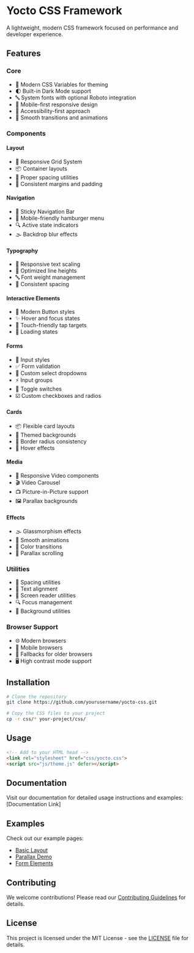 # Yocto CSS Framework

A lightweight, modern CSS framework focused on performance and developer experience.

## Features

### Core
- 🎨 Modern CSS Variables for theming
- 🌓 Built-in Dark Mode support
- 🔤 System fonts with optional Roboto integration
- 📱 Mobile-first responsive design
- 🎯 Accessibility-first approach
- 🔄 Smooth transitions and animations

### Components

#### Layout
- 📐 Responsive Grid System
- 📦 Container layouts
- 🎯 Proper spacing utilities
- 📏 Consistent margins and padding

#### Navigation
- 🚀 Sticky Navigation Bar
- 📱 Mobile-friendly hamburger menu
- 🔍 Active state indicators
- 🌫️ Backdrop blur effects

#### Typography
- 📝 Responsive text scaling
- 🎯 Optimized line heights
- 🔤 Font weight management
- 📏 Consistent spacing

#### Interactive Elements
- 🔘 Modern Button styles
- ✨ Hover and focus states
- 🎯 Touch-friendly tap targets
- 🔄 Loading states

#### Forms
- 📝 Input styles
- ✅ Form validation
- 🔽 Custom select dropdowns
- ⚡ Input groups
- 🔄 Toggle switches
- ☑️ Custom checkboxes and radios

#### Cards
- 📦 Flexible card layouts
- 🎨 Themed backgrounds
- 🔲 Border radius consistency
- 💫 Hover effects

#### Media
- 🎥 Responsive Video components
- 🎬 Video Carousel
- 📺 Picture-in-Picture support
- 🖼️ Parallax backgrounds

#### Effects
- 🌫️ Glassmorphism effects
- 💫 Smooth animations
- 🎨 Color transitions
- 🌊 Parallax scrolling

### Utilities
- 📏 Spacing utilities
- 📝 Text alignment
- 🎯 Screen reader utilities
- 🔍 Focus management
- 🎨 Background utilities

### Browser Support
- 🌐 Modern browsers
- 📱 Mobile browsers
- 🔧 Fallbacks for older browsers
- 🖥️ High contrast mode support

## Installation

```bash
# Clone the repository
git clone https://github.com/yourusername/yocto-css.git

# Copy the CSS files to your project
cp -r css/* your-project/css/
```

## Usage

```html
<!-- Add to your HTML head -->
<link rel="stylesheet" href="css/yocto.css">
<script src="js/theme.js" defer></script>
```

## Documentation

Visit our documentation for detailed usage instructions and examples:
[Documentation Link]

## Examples

Check out our example pages:
- [Basic Layout](/examples/basic.html)
- [Parallax Demo](/examples/parallax.html)
- [Form Elements](/examples/forms.html)

## Contributing

We welcome contributions! Please read our [Contributing Guidelines](CONTRIBUTING.md) for details.

## License

This project is licensed under the MIT License - see the [LICENSE](LICENSE) file for details.
